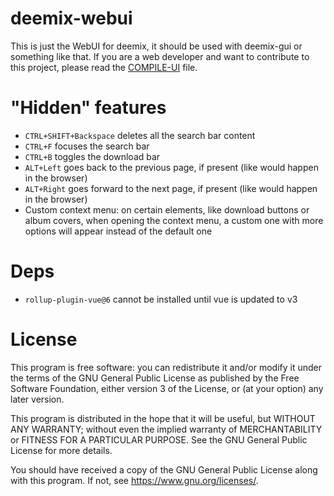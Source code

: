 # deemix-webui

This is just the WebUI for deemix, it should be used with deemix-gui or something like that.
If you are a web developer and want to contribute to this project, please read the [COMPILE-UI](COMPILE-UI.md) file.

# "Hidden" features

- `CTRL+SHIFT+Backspace` deletes all the search bar content
- `CTRL+F` focuses the search bar
- `CTRL+B` toggles the download bar
- `ALT+Left` goes back to the previous page, if present (like would happen in the browser)
- `ALT+Right` goes forward to the next page, if present (like would happen in the browser)
- Custom context menu: on certain elements, like download buttons or album covers, when opening the context menu, a custom one with more options will appear instead of the default one

# Deps

- `rollup-plugin-vue@6` cannot be installed until vue is updated to v3

# License

This program is free software: you can redistribute it and/or modify
it under the terms of the GNU General Public License as published by
the Free Software Foundation, either version 3 of the License, or
(at your option) any later version.

This program is distributed in the hope that it will be useful,
but WITHOUT ANY WARRANTY; without even the implied warranty of
MERCHANTABILITY or FITNESS FOR A PARTICULAR PURPOSE.  See the
GNU General Public License for more details.

You should have received a copy of the GNU General Public License
along with this program.  If not, see <https://www.gnu.org/licenses/>.
